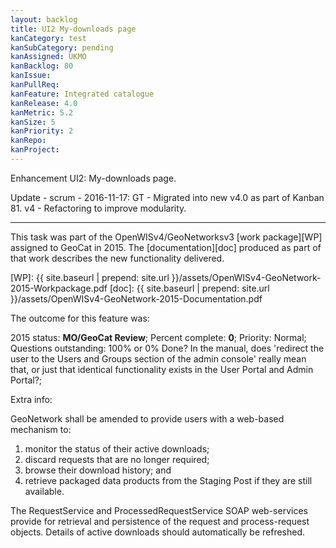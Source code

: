 ```yaml
---
layout: backlog
title: UI2 My-downloads page
kanCategory: test
kanSubCategory: pending
kanAssigned: UKMO
kanBacklog: 80
kanIssue:
kanPullReq:
kanFeature: Integrated catalogue
kanRelease: 4.0
kanMetric: 5.2
kanSize: 5
kanPriority: 2
kanRepo:
kanProject:
---
```

Enhancement UI2: My-downloads page.

Update - scrum - 2016-11-17: GT - Migrated into new v4.0 as part of Kanban 81. v4 - Refactoring to improve modularity.

---

This task was part of the OpenWISv4/GeoNetworksv3 [work package][WP] assigned to GeoCat in 2015.  The [documentation][doc] produced as part of that work describes the new functionality delivered.

[WP]: {{ site.baseurl | prepend: site.url }}/assets/OpenWISv4-GeoNetwork-2015-Workpackage.pdf
[doc]: {{ site.baseurl | prepend: site.url }}/assets/OpenWISv4-GeoNetwork-2015-Documentation.pdf

The outcome for this feature was:

2015 status: **MO/GeoCat Review**; Percent complete: **0**; Priority: Normal; Questions outstanding: 100% or 0% Done? In the manual, does 'redirect the user to the Users and Groups section of the admin console' really mean that, or just that identical functionality exists in the User Portal and Admin Portal?;

Extra info:

GeoNetwork shall be amended to provide users with a web-based mechanism to:

  1. monitor the status of their active downloads;
  2. discard requests that are no longer required;
  3. browse their download history; and
  4. retrieve packaged data products from the Staging Post if they are still available.

The RequestService and ProcessedRequestService SOAP web-services provide for retrieval and persistence of the request and process-request objects.
Details of active downloads should automatically be refreshed.
